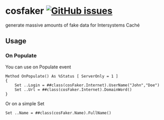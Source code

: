 # cosfaker [![GitHub issues](https://img.shields.io/github/issues/badges/shields.svg)](https://github.com/henryhamon/cosfaker/issues)
generate massive amounts of fake data for Intersystems Caché

## Usage

### On Populate

You can use on Populate event

```cos
Method OnPopulate() As %Status [ ServerOnly = 1 ]
{
	Set ..Login = ##class(cosFaker.Internet).UserName("John","Doe")
	Set ..Url = ##class(cosFaker.Internet).DomainWord()
}
```
Or on a simple Set

```cos
Set ..Name = ##class(cosFaker.Name).FullName()
```
